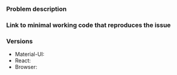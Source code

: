 <!-- Have a QUESTION? Please ask in [StackOverflow or gitter](http://tr.im/77pVj. -->


### Problem description

### Link to minimal working code that reproduces the issue

<!-- You may provide a repository or use our template-ready webpackbin
master: https://www.webpackbin.com/bins/-Kh7G86UTg0ckGC2hL94
next: ...

-->

### Versions

- Material-UI:
- React:
- Browser:


<!-- If you are having an issue with click events, please re-read the [README](http://tr.im/410Fg) (you did read the README, right? :-) ).

If you think you have found a _new_ issue that hasn't already been reported or fixed in HEAD, please complete the template above.

For feature requests, please delete the template above and use this one instead:

### Description
### Images & references

-->
